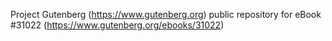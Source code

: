 Project Gutenberg (https://www.gutenberg.org) public repository for eBook #31022 (https://www.gutenberg.org/ebooks/31022)
